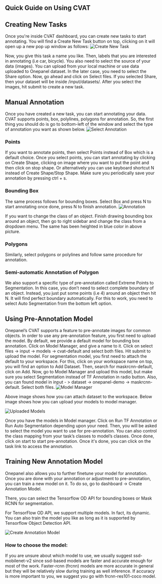 ## Quick Guide on Using CVAT

## Creating New Tasks
Once you're inside CVAT dashboard, you can create new tasks to start annotating. You will find a Create New Task button on top, clicking on it will open up a new pop up window as follows:
![Create New Task](../assets/img/1.png?raw=true)

Now, you give this task a name you like. Then, labels that you are interested in annotating (i.e car, bicycle). You also need to select the source of your data (images). You can upload from your local machine or use data uploaded to Onepanel dataset. In the later case, you need to select the Share option. Now, go ahead and click on Select files. If you selected Share, then your dataset will be inside /input/datasets/<username>. After you select the images, hit submit to create a new task.

## Manual Annotation
Once you have created a new task, you can start annotating your data. CVAT supports points, box, polylines, polygons for annotation. So, the first thing you should do is go to bottom-left of the window and select the type of annotation you want as shown below. 
![Select Annotation](../assets/img/2.png?raw=true)

### Points
If you want to annotate points, then select Points instead of Box which is a default choice. Once you select points, you can start annotating by clicking on Create Shape, clicking on image where you want to put the point and then click on stop shape. Or alternatively you can use keyboard shortcut N instead of Create Shape/Stop Shape. Make sure you periodically save your annotation by pressing ctrl + s.

### Bounding Box
The same process follows for bounding boxes. Select Box and press N to start annotating once done, press N to finish annotation.
![Annotation](../assets/img/3.png?raw=true)

If you want to change the class of an object. Finish drawing bounding box around an object, then go to right sidebar and change the class from a dropdown menu. The same has been heighted in blue color in above picture.

### Polygons
Similarly, select polygons or polylines and follow same procedure for annotation.

### Semi-automatic Annotation of Polygon
We also support a specific type of pre-annotation called Extreme Points to Segmentation. In this case, you don’t need to select complete boundary of an object. Instead, you just put some points (i.e 4) around an object then hit N. It will find perfect boundary automatically. For this to work, you need to select Auto Segmentation from the bottom left option.

## Using Pre-Annotation Model
Onepanel’s CVAT supports a feature to pre-annotate images for common objects. In order to use any pre-annotation feature, you first need to upload the model. By default, we provide a default model for bounding box annotation. Click on Model Manager, and give a name to it. Click on select files -> input -> models -> cvat-default and select both files. Hit submit to upload the model. For segmentation model, you first need to attach the default to your workspace. For this, click on your workspace name on top, you will find an option to Add Dataset. Then, search for maskrcnn-default, click on Add. Now, go to Model Manager and upload this model, but make sure you select Segmentation instead of TF Annotation in radio button. Also, you can found model in input - > dataset -> onepanel-demo -> maskrcnn-default. Select both files.
![Model Manager](../assets/img/6.png?raw=true)

Above image shows how you can attach dataset to the workspace. Below image shows how you can upload your models to model manager.

![Uploaded Models](../assets/img/7.png?raw=true)

Once you have the models in Model manager. Click on Run TF Annotation or Run Auto Segmentation depending upon your need. Then, you will be asked to select the model you want to use for pre-annotation. You can also control the class mapping from your task’s classes to model’s classes. Once done, click on start to start pre-annotation. Once it's done, you can click on the task link to access the annotation.

## Training New Annotation Model
Onepanel also allows you to further finetune your model for annotation. Once you are done with your annotation or adjustment to pre-annotation, you can train a new model on it. To do so, go to dashboard -> Create Annotation Model.

There, you can select the Tensorflow OD API for bounding boxes or Mask RCNN for segmentation.

For TensorFlow OD API, we support multiple models. In fact, its dynamic. You can also train the model you like as long as it is supported by Tensorflow Object Detection API. 

![Create Annotation Model](../assets/img/4.png?raw=true)

### How to choose the model:
If you are unsure about which model to use, we usually suggest ssd-mobilenet-v2 since ssd-based models are faster and accurate enough for most of the work. Faster-rcnn (frcnn) models are more accurate in general but they will be relatively slow during training as well inference. If accuracy is more important to you, we suggest you go with frcnn-res101-coco model.






